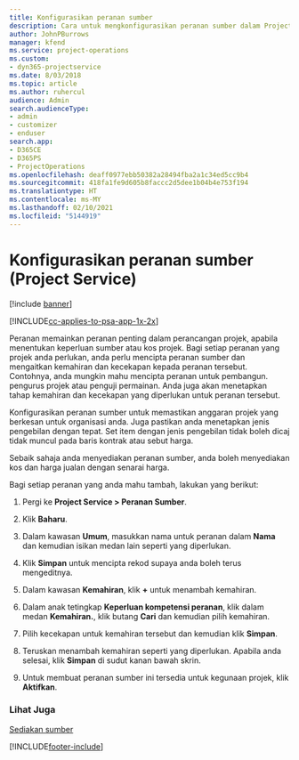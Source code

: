 ```yaml
---
title: Konfigurasikan peranan sumber
description: Cara untuk mengkonfigurasikan peranan sumber dalam Project Service
author: JohnPBurrows
manager: kfend
ms.service: project-operations
ms.custom:
- dyn365-projectservice
ms.date: 8/03/2018
ms.topic: article
ms.author: ruhercul
audience: Admin
search.audienceType:
- admin
- customizer
- enduser
search.app:
- D365CE
- D365PS
- ProjectOperations
ms.openlocfilehash: deaff0977ebb50382a28494fba2a1c34ed5cc9b4
ms.sourcegitcommit: 418fa1fe9d605b8faccc2d5dee1b04b4e753f194
ms.translationtype: HT
ms.contentlocale: ms-MY
ms.lasthandoff: 02/10/2021
ms.locfileid: "5144919"
---
```

# <a name="configure-resource-roles-project-service"></a>Konfigurasikan peranan sumber (Project Service)

[!include [banner](../includes/psa-now-project-operations.md)]

[!INCLUDE[cc-applies-to-psa-app-1x-2x](../includes/cc-applies-to-psa-app-1x-2x.md)]

Peranan memainkan peranan penting dalam perancangan projek, apabila menentukan keperluan sumber atau kos projek. Bagi setiap peranan yang projek anda perlukan, anda perlu mencipta peranan sumber dan mengaitkan kemahiran dan kecekapan kepada peranan tersebut. Contohnya, anda mungkin mahu mencipta peranan untuk pembangun. pengurus projek atau penguji permainan. Anda juga akan menetapkan tahap kemahiran dan kecekapan yang diperlukan untuk peranan tersebut.  
  
 Konfigurasikan peranan sumber untuk memastikan anggaran projek yang berkesan untuk organisasi anda.  Juga pastikan anda menetapkan jenis pengebilan dengan tepat. Set item dengan jenis pengebilan tidak boleh dicaj tidak muncul pada baris kontrak atau sebut harga.  
  
 Sebaik sahaja anda menyediakan peranan sumber, anda boleh menyediakan kos dan harga jualan dengan senarai harga.  
  
 Bagi setiap peranan yang anda mahu tambah, lakukan yang berikut:  
  
1.  Pergi ke **Project Service > Peranan Sumber**.  
  
2.  Klik **Baharu**.  
  
3.  Dalam kawasan **Umum**, masukkan nama untuk peranan dalam **Nama** dan kemudian isikan medan lain seperti yang diperlukan.  
  
4.  Klik **Simpan** untuk mencipta rekod supaya anda boleh terus mengeditnya.  
  
5.  Dalam kawasan **Kemahiran**, klik **+** untuk menambah kemahiran.  
  
6.  Dalam anak tetingkap **Keperluan kompetensi peranan**, klik dalam medan **Kemahiran.**, klik butang **Cari** dan kemudian pilih kemahiran.  
  
7.  Pilih kecekapan untuk kemahiran tersebut dan kemudian klik **Simpan**.  
  
8.  Teruskan menambah kemahiran seperti yang diperlukan. Apabila anda selesai, klik **Simpan** di sudut kanan bawah skrin.  
  
9. Untuk membuat peranan sumber ini tersedia untuk kegunaan projek, klik **Aktifkan**.  
  
### <a name="see-also"></a>Lihat Juga  
 [Sediakan sumber](../psa/set-up-resources.md)


[!INCLUDE[footer-include](../includes/footer-banner.md)]